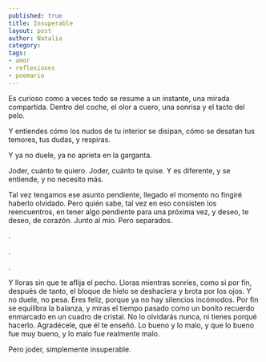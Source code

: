 ```yaml
---
published: true
title: Insuperable
layout: post
author: Natalia
category:
tags:
- amor
- reflexiones
- poemario
---
```


Es curioso como a veces todo se resume a un instante, una mirada compartida. Dentro del coche, el olor a cuero, una sonrisa y el tacto del pelo.

Y entiendes cómo los nudos de tu interior se disipan, cómo se desatan tus temores, tus dudas, y respiras.

Y ya no duele, ya no aprieta en la garganta.

Joder, cuánto te quiero. Joder, cuánto te quise. Y es diferente, y se entiende, y no necesito más.

Tal vez tengamos ese asunto pendiente, llegado el momento no fingiré haberlo olvidado. Pero quién sabe, tal vez en eso consisten los reencuentros, en tener algo pendiente para una próxima vez, y deseo, te deseo, de corazón. Junto al mío. Pero separados.

.

.

.

Y lloras sin que te aflija el pecho. Lloras mientras sonríes, como si por fin, después de tanto, el bloque de hielo se deshaciera y brota por los ojos. Y no duele, no pesa. Eres feliz, porque ya no hay silencios incómodos. Por fin se equilibra la balanza, y miras el tiempo pasado como un bonito recuerdo enmarcado en un cuadro de cristal. No lo olvidarás nunca, ni tienes porqué hacerlo. Agradécele, que él te enseñó. Lo bueno y lo malo, y que lo bueno fue muy bueno, y lo malo fue realmente malo.

Pero joder, simplemente insuperable.
